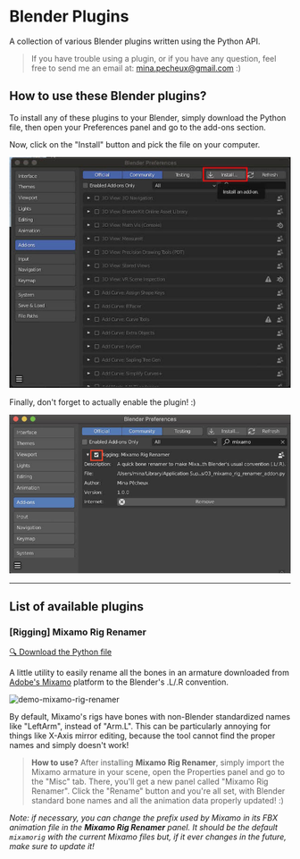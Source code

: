 # Blender Plugins

A collection of various Blender plugins written using the Python API.

> If you have trouble using a plugin, or if you have any question, feel free to send me an email at: mina.pecheux@gmail.com :)

## How to use these Blender plugins?

To install any of these plugins to your Blender, simply download the Python file, then open your Preferences panel and go to the add-ons section.

Now, click on the "Install" button and pick the file on your computer.

![addon-install](./img/addon-install.jpg)

Finally, don't forget to actually enable the plugin! :)

![addon-enable](./img/addon-enable.jpg)

---

## List of available plugins

### [Rigging] Mixamo Rig Renamer

[🔍 Download the Python file](MixamoRigRenamer.py)

A little utility to easily rename all the bones in an armature downloaded from [Adobe's Mixamo](https://mixamo.com/) platform to the Blender's .L/.R convention.

![demo-mixamo-rig-renamer](./demos/MixamoRigRenamer.gif)

By default, Mixamo's rigs have bones with non-Blender standardized names like "LeftArm", instead of "Arm.L". This can be particularly annoying for things like X-Axis mirror editing, because the tool cannot find the proper names and simply doesn't work!

> **How to use?** After installing **Mixamo Rig Renamer**, simply import the Mixamo armature in your scene, open the Properties panel and go to the "Misc" tab. There, you'll get a new panel called "Mixamo Rig Renamer". Click the "Rename" button and you're all set, with Blender standard bone names and all the animation data properly updated! :)

*Note: if necessary, you can change the prefix used by Mixamo in its FBX animation file in the **Mixamo Rig Renamer** panel. It should be the default `mixamorig` with the current Mixamo files but, if it ever changes in the future, make sure to update it!*